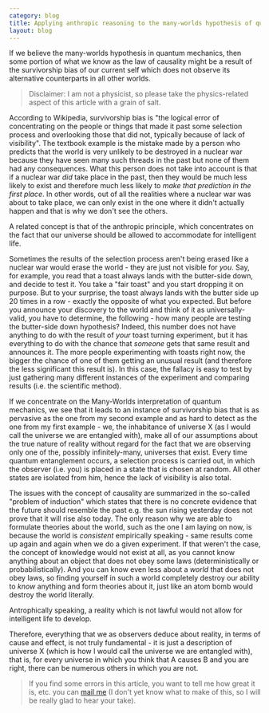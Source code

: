 ```yaml
---
category: blog
title: Applying anthropic reasoning to the many-worlds hypothesis of quantum mechanics 
layout: blog
---
```


If we believe the many-worlds hypothesis in quantum mechanics, then some portion of what we know as the law of causality might be a result of the survivorship bias of our current self which does not observe its alternative counterparts in all other worlds.

<!--more-->

>Disclaimer: I am not a physicist, so please take the physics-related aspect of this article with a grain of salt.

According to Wikipedia, survivorship bias is "the logical error of concentrating on the people or things that made it past some selection process and overlooking those that did not, typically because of lack of visibility". The textbook example is the mistake made by a person who predicts that the world is very unlikely to be destroyed in a nuclear war because they have seen many such threads in the past but none of them had any consequences. What this person does not take into account is that if a nuclear war *did* take place in the past, then they would be much less likely to exist and therefore much less likely to *make that prediction in the first place*. In other words, out of all the realities where a nuclear war was about to take place, we can only exist in the one where it didn't actually happen and that is why we don't see the others. 

A related concept is that of the anthropic principle, which concentrates on the fact that our universe should be allowed to accommodate for intelligent life.

Sometimes the results of the selection process aren't being erased like a nuclear war would erase the world - they are just not visible for *you*. Say, for example, you read that a toast always lands with the butter-side down, and decide to test it. You take a "fair toast" and you start dropping it on purpose. But to your surprise, the toast always lands with the butter side up 20 times in a row - exactly the opposite of what you expected. But before you announce your discovery to the world and think of it as universally-valid, you have to determine, the following - how many people are testing the butter-side down hypothesis? Indeed, this number does not have anything to do with the result of *your* toast turning experiment, but it has everything to do with the chance that *someone* gets that same result and announces it. The more people experimenting with toasts right now, the bigger the chance of one of them getting an unusual result (and therefore the less significant this result is). In this case, the fallacy is easy to test by just gathering many different instances of the experiment and comparing results (i.e. the scientific method).

If we concentrate on the Many-Worlds interpretation of quantum mechanics, we see that it leads to an instance of survivorship bias that is as pervasive as the one from my second example and as hard to detect as the one from my first example - we, the inhabitance of universe X (as I would call the universe we are entangled with), make all of our assumptions about the true nature of reality without regard for the fact that we are observing only one of the, possibly infinitely-many, universes that exist. Every time quantum entanglement occurs, a selection process is carried out, in which the observer (i.e. you) is placed in a state that is chosen at random. All other states are isolated from him, hence the lack of visibility is also total. 

The issues with the concept of causality are summarized in the so-called "problem of induction" which states that there is no concrete evidence that the future should resemble the past e.g. the sun rising yesterday does not prove that it will rise also today. The only reason why we are able to formulate theories about the world, such as the one I am laying on now, is because the world is *consistent* empirically speaking - same results come up again and again when we do a given experiment. If that weren't the case, the concept of knowledge would not exist at all, as you cannot know anything about an object that does not obey some laws (deterministically or probabilistically). And you can know even less about a *world* that does not obey laws, so finding yourself in such a world completely destroy our ability to *know* anything and form theories about it, just like an atom bomb would destroy the world literally. 

Antrophically speaking, a reality which is not lawful would not allow for intelligent life to develop. 

Therefore, everything that we as observers deduce about reality, in terms of cause and effect, is not truly fundamental - it is just a description of universe X (which is how I would call the universe we are entangled with), that is, for every universe in which you think that A causes B and you are right, there can be numerous others in which you are not.

> If you find some errors in this article, you want to tell me how great it is, etc. you can [mail me](mailto:marinovboris@gmail.com) (I don't yet know what to make of this, so I will be really glad to hear your take). 
